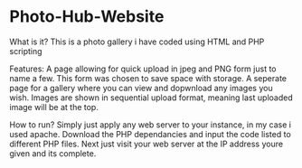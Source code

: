 # Photo-Hub-Website

What is it?
This is a photo gallery i have coded using HTML and PHP scripting

Features:
A page allowing for quick upload in jpeg and PNG form just to name a few. This form was chosen to save space with storage. A seperate page for a gallery where you can view and dopwnload any images you wish. Images are shown in sequential upload format, meaning last uploaded image will be at the top.

How to run?
Simply just apply any web server to your instance, in my case i used apache. Download the PHP dependancies and input the code listed to different PHP files.
Next just visit your web server at the IP address youre given and its complete. 
